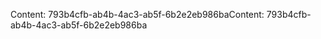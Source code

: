 <span data-ttu-id="1973b-101">Content: 793b4cfb-ab4b-4ac3-ab5f-6b2e2eb986ba</span><span class="sxs-lookup"><span data-stu-id="1973b-101">Content: 793b4cfb-ab4b-4ac3-ab5f-6b2e2eb986ba</span></span>